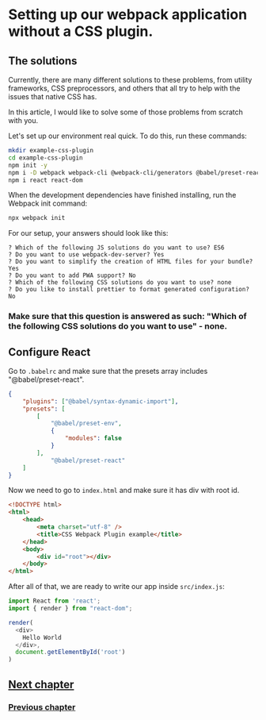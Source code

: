 # Setting up our webpack application without a CSS plugin.

## The solutions

Currently, there are many different solutions to these problems, from utility frameworks, CSS preprocessors, and others that all try to help with the issues that native CSS has.

In this article, I would like to solve some of those problems from scratch with you.

Let's set up our environment real quick. To do this, run these commands:

```bash
mkdir example-css-plugin
cd example-css-plugin
npm init -y
npm i -D webpack webpack-cli @webpack-cli/generators @babel/preset-react
npm i react react-dom
```

When the development dependencies have finished installing, run the Webpack init command:

```bash
npx webpack init
```

For our setup, your answers should look like this: 

```
? Which of the following JS solutions do you want to use? ES6
? Do you want to use webpack-dev-server? Yes
? Do you want to simplify the creation of HTML files for your bundle? Yes
? Do you want to add PWA support? No
? Which of the following CSS solutions do you want to use? none
? Do you like to install prettier to format generated configuration? No
```

### **Make sure that this question is answered as such:  "Which of the following CSS solutions do you want to use" - none.**

## Configure React

Go to `.babelrc` and make sure that the presets array includes "@babel/preset-react".

```json
{
    "plugins": ["@babel/syntax-dynamic-import"],
    "presets": [
        [
            "@babel/preset-env",
            {
                "modules": false
            }
        ],
            "@babel/preset-react"
    ]
}
```

Now we need to go to `index.html` and make sure it has div with root id.

```html
<!DOCTYPE html>
<html>
    <head>
        <meta charset="utf-8" />
        <title>CSS Webpack Plugin example</title>
    </head>
    <body>
        <div id="root"></div>
    </body>    
</html>
```

After all of that, we are ready to write our app inside `src/index.js`:
```js
import React from 'react';
import { render } from "react-dom";

render(
  <div>
    Hello World
  </div>,
  document.getElementById('root')
)
```

## [Next chapter](./css-loader.md)
### [Previous chapter](./native-css-issue.md)